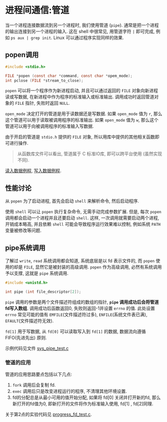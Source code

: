 # 进程间通信:管道
当一个进程连接数据流到另一个进程时, 我们使用管道 (`pipe`). 通常是把一个进程的输出连接到另一个进程的输入. 这在 shell 中很常见, 用管道字符 `|` 即可完成, 例如 `ps aux | grep init`. Linux 可以通过程序实现同样的效果.

## popen调用
```C
#include <stdio.h>

FILE *popen (const char *command, const char *opem_mode);
int pclose (FILE *stream_to_close);
```
`popen` 可以将一个程序作为新进程启动, 并且可以通过返回的 `FILE` 对象向新进程读或写数据, 在新进程中作为程序的标准输入或标准输出. 调用成功时返回管道对象的 `FILE` 指针, 失败时返回 `NULL`.

`open_mode` 决定打开的管道是用于读数据还是写数据. 如果 `open_mode` 值为 `r`, 那么这个管道可以用于读取被调用程序的标准输出. 如果 `open_mode` 值为 `w`, 那么这个管道可以用于向被调用程序的标准输入写数据.

由于开启的管道是 `stdio.h` 提供的 `FILE` 对象, 所以用库中提供的其他相关函数即可进行操作.

>从函数库文件可以看出, 管道属于 C 标准IO库, 即可以跨平台使用 (虽然实现不同).

[读入数据例程](./code/pipe_read.c), [写入数据例程](./code/pipe_write.c).

## 性能讨论
从 `popen` 为了启动进程, 首先会启动 `shell` 来解析命令, 然后启动程序.

使用 `shell` 可以让 `popen` 执行复杂命令, 无需手动完成参数扩展. 但是, 每次 `popen` 调用都会启动一个进程并且还要启动 `shell`. 这样, 一次调用就需要启动两个进程, 开销成本略高, 并且依赖 `shell` 可能会导致程序运行效果难以控制, 例如系统 `PATH` 变量被修改等问题.

## pipe系统调用
了解过 `write`, `read` 系统调用都会知道, 系统底层是以 fd 表示文件的, 而 `popen` 使用的却是 `FILE`, 显然它是被封装的高级调用. `popen` 作为高级调用, 必然有系统调用予以支撑, 这就是 `pipe` 系统调用.
```C
#include <unistd.h>

int pipe (int file_descriptor[2]);
```
`pipe` 调用的参数是两个文件描述符组成的数组的指针, **`pipe` 调用成功后会将管道fd写入数组**. 调用成功后函数返回0, 失败则返回-1并设置 `errno` 的值. 此处设置 `errno` 常见可能的值有 `EMFILE`(文件描述符过多), `ENFILE`(系统文件表已满), `EFAULT`(文件描述符无效).

`fd[1]` 用于写数据, 从 `fd[0]` 可以读取写入到 `fd[1]` 的数据, 数据流向遵循 FIFO(先进先出) 原则.

示例代码见文件 [sys_pipe_test.c](./code/sys_pipe_test.c)

### 管道的应用
管道的应用思路要点包括以下几点:
1. `fork` 调用后会复制 fd.
2. `exec` 调用后只是改变进程运行的程序, 不清理其他环境设置. 
3. fd的分配总是从最小可用的值开始分配, 如果将 fd[0] 关闭并打开新的fd, 那么新打开的fd值为0, 即新打开的文件将作为标准输入使用, fd[1] , fd[2]同理.

关于第2点的实验代码见 [progress_fd_test.c](./code/progress_fd_test.c). 

